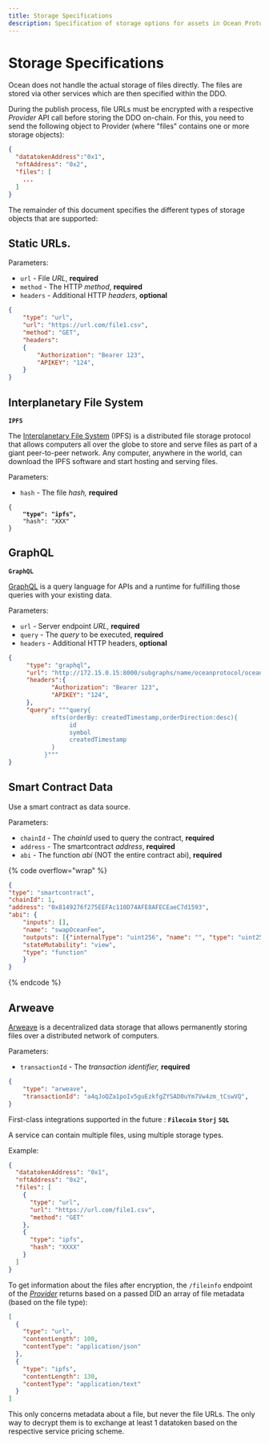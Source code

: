 ```yaml
---
title: Storage Specifications
description: Specification of storage options for assets in Ocean Protocol.
---
```


# Storage Specifications

Ocean does not handle the actual storage of files directly. The files are stored via other services which are then specified within the DDO.

During the publish process, file URLs must be encrypted with a respective _Provider_ API call before storing the DDO on-chain. For this, you need to send the following object to Provider (where "files" contains one or more storage objects):

```json
{
  "datatokenAddress":"0x1",
  "nftAddress": "0x2",
  "files": [
    ...
  ]
}
```

The remainder of this document specifies the different types of storage objects that are supported:

## Static URLs.

Parameters:

* `url` - File _URL_, **required**
* `method` - The HTTP _method_, **required**
* `headers` - Additional HTTP _headers_, **optional**

```json
{
    "type": "url",
    "url": "https://url.com/file1.csv",
    "method": "GET",
    "headers":
    {
        "Authorization": "Bearer 123",
        "APIKEY": "124",
    }
}
```

## Interplanetary File System

**`IPFS`**

The [Interplanetary File System](https://ipfs.tech/) (IPFS) is a distributed file storage protocol that allows computers all over the globe to store and serve files as part of a giant peer-to-peer network. Any computer, anywhere in the world, can download the IPFS software and start hosting and serving files.

Parameters:

* `hash` - The file _hash,_ **required**

<pre class="language-json"><code class="lang-json">{
<strong>    "type": "ipfs",
</strong>    "hash": "XXX"
}
</code></pre>

## GraphQL

**`GraphQL`**

[GraphQL](https://graphql.org/) is a query language for APIs and a runtime for fulfilling those queries with your existing data.

Parameters:

* `url` - Server endpoint _URL_, **required**
* `query` - The _query_ to be executed, **required**
* `headers` - Additional HTTP headers, **optional**

```json
{
     "type": "graphql",
     "url": "http://172.15.0.15:8000/subgraphs/name/oceanprotocol/ocean-subgraph",
     "headers":{
        	"Authorization": "Bearer 123",
        	"APIKEY": "124",
     },
     "query": """query{
            nfts(orderBy: createdTimestamp,orderDirection:desc){
                 id
                 symbol
                 createdTimestamp
            }
          }"""
}
```

## Smart Contract Data

Use a smart contract as data source.

Parameters:

* `chainId` - The _chainId_ used to query the contract, **required**
* `address` - The smartcontract _address_, **required**
* `abi` - The function _abi_ (NOT the entire contract abi), **required**

{% code overflow="wrap" %}
```json
{
"type": "smartcontract",
"chainId": 1,
"address": "0x8149276f275EEFAc110D74AFE8AFECEaeC7d1593",
"abi": {
	"inputs": [],
	"name": "swapOceanFee",
	"outputs": [{"internalType": "uint256", "name": "", "type": "uint256"}],
	"stateMutability": "view",
	"type": "function"
	}
}
```
{% endcode %}

## Arweave

[Arweave](https://www.arweave.org/) is a decentralized data storage that allows permanently storing files over a distributed network of computers.

Parameters:

* `transactionId` - The _transaction identifier,_ **required**

```json
{
    "type": "arweave",
    "transactionId": "a4qJoQZa1poIv5guEzkfgZYSAD0uYm7Vw4zm_tCswVQ",
}
```

First-class integrations supported in the future : **`Filecoin`** **`Storj`** **`SQL`**

A service can contain multiple files, using multiple storage types.

Example:

```json
{
  "datatokenAddress": "0x1",
  "nftAddress": "0x2",
  "files": [
    {
      "type": "url",
      "url": "https://url.com/file1.csv",
      "method": "GET"
    },
    {
      "type": "ipfs",
      "hash": "XXXX"
    }
  ]
}
```

To get information about the files after encryption, the `/fileinfo` endpoint of the [_Provider_](provider/) returns based on a passed DID an array of file metadata (based on the file type):

```json
[
  {
    "type": "url",
    "contentLength": 100,
    "contentType": "application/json"
  },
  {
    "type": "ipfs",
    "contentLength": 130,
    "contentType": "application/text"
  }
]
```

This only concerns metadata about a file, but never the file URLs. The only way to decrypt them is to exchange at least 1 datatoken based on the respective service pricing scheme.
